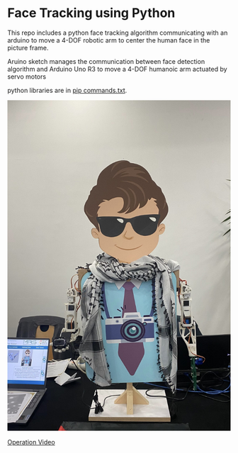 # Face Tracking using Python
This repo includes a python face tracking algorithm communicating with an arduino to  move a 4-DOF robotic arm to center the human face in the picture frame.

Aruino sketch manages the communication between face detection algorithm and Arduino Uno R3 to move a 4-DOF humanoic arm actuated by servo motors

python libraries are in [pip commands.txt](https://github.com/omargkandil/Face-Tracking-using-Python/blob/main/Python-face-tracking/pip%20commands.txt).

![Alt Text](https://github.com/omargkandil/Face-Tracking-using-Python/blob/main/Python-face-tracking/Photos/2023_12_23_16_07_IMG_5436.JPG?raw=true)

[Operation Video](https://youtu.be/vvwyoxV09I4)
